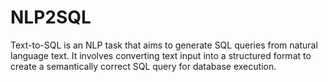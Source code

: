 # NLP2SQL
Text-to-SQL is an NLP task that aims to generate SQL queries from natural language text. It involves converting text input into a structured format to create a semantically correct SQL query for database execution.
